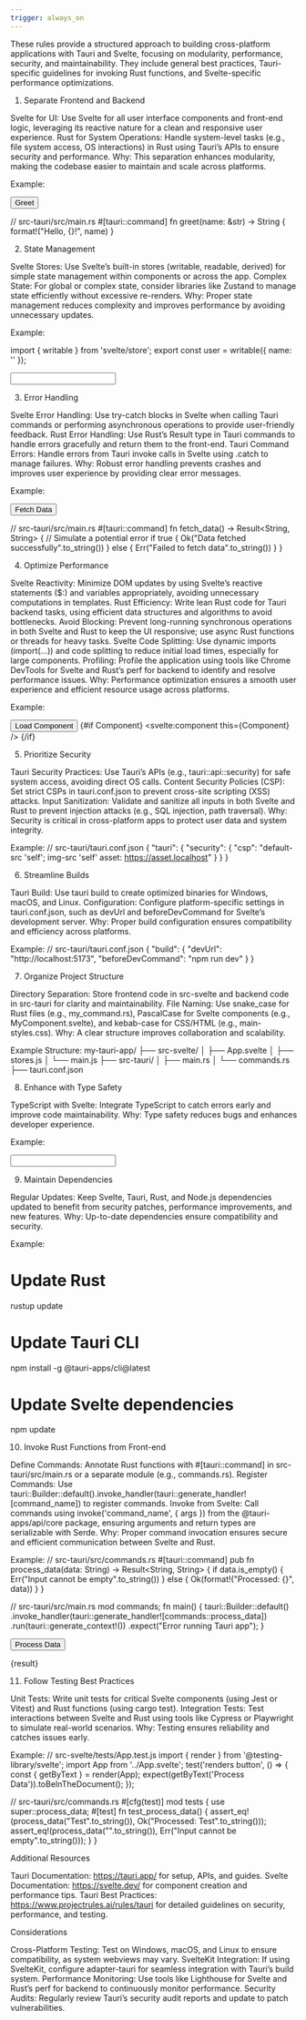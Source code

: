 ```yaml
---
trigger: always_on
---
```


These rules provide a structured approach to building cross-platform applications with Tauri and Svelte, focusing on modularity, performance, security, and maintainability. They include general best practices, Tauri-specific guidelines for invoking Rust functions, and Svelte-specific performance optimizations.

1. Separate Frontend and Backend

Svelte for UI: Use Svelte for all user interface components and front-end logic, leveraging its reactive nature for a clean and responsive user experience.
Rust for System Operations: Handle system-level tasks (e.g., file system access, OS interactions) in Rust using Tauri’s APIs to ensure security and performance.
Why: This separation enhances modularity, making the codebase easier to maintain and scale across platforms.

Example:
<!-- src-svelte/App.svelte -->
<script>
  import { invoke } from '@tauri-apps/api/core';
  async function greet() {
    const message = await invoke('greet', { name: 'User' });
    alert(message);
  }
</script>
<button on:click={greet}>Greet</button>

// src-tauri/src/main.rs
#[tauri::command]
fn greet(name: &str) -> String {
    format!("Hello, {}!", name)
}

2. State Management

Svelte Stores: Use Svelte’s built-in stores (writable, readable, derived) for simple state management within components or across the app.
Complex State: For global or complex state, consider libraries like Zustand to manage state efficiently without excessive re-renders.
Why: Proper state management reduces complexity and improves performance by avoiding unnecessary updates.

Example:
<!-- src-svelte/stores.js -->
import { writable } from 'svelte/store';
export const user = writable({ name: '' });

<!-- src-svelte/App.svelte -->
<script>
  import { user } from './stores.js';
</script>
<input bind:value={$user.name} />

3. Error Handling

Svelte Error Handling: Use try-catch blocks in Svelte when calling Tauri commands or performing asynchronous operations to provide user-friendly feedback.
Rust Error Handling: Use Rust’s Result type in Tauri commands to handle errors gracefully and return them to the front-end.
Tauri Command Errors: Handle errors from Tauri invoke calls in Svelte using .catch to manage failures.
Why: Robust error handling prevents crashes and improves user experience by providing clear error messages.

Example:
<!-- src-svelte/App.svelte -->
<script>
  import { invoke } from '@tauri-apps/api/core';
  async function fetchData() {
    try {
      const result = await invoke('fetch_data', {});
      console.log(result);
    } catch (error) {
      alert(`Error: ${error}`);
    }
  }
</script>
<button on:click={fetchData}>Fetch Data</button>

// src-tauri/src/main.rs
#[tauri::command]
fn fetch_data() -> Result<String, String> {
    // Simulate a potential error
    if true {
        Ok("Data fetched successfully".to_string())
    } else {
        Err("Failed to fetch data".to_string())
    }
}

4. Optimize Performance

Svelte Reactivity: Minimize DOM updates by using Svelte’s reactive statements ($:) and variables appropriately, avoiding unnecessary computations in templates.
Rust Efficiency: Write lean Rust code for Tauri backend tasks, using efficient data structures and algorithms to avoid bottlenecks.
Avoid Blocking: Prevent long-running synchronous operations in both Svelte and Rust to keep the UI responsive; use async Rust functions or threads for heavy tasks.
Svelte Code Splitting: Use dynamic imports (import(...)) and code splitting to reduce initial load times, especially for large components.
Profiling: Profile the application using tools like Chrome DevTools for Svelte and Rust’s perf for backend to identify and resolve performance issues.
Why: Performance optimization ensures a smooth user experience and efficient resource usage across platforms.

Example:
<!-- src-svelte/LazyComponent.svelte -->
<script>
  let Component = null;
  async function loadComponent() {
    const module = await import('./HeavyComponent.svelte');
    Component = module.default;
  }
</script>
<button on:click={loadComponent}>Load Component</button>
{#if Component}
  <svelte:component this={Component} />
{/if}

5. Prioritize Security

Tauri Security Practices: Use Tauri’s APIs (e.g., tauri::api::security) for safe system access, avoiding direct OS calls.
Content Security Policies (CSP): Set strict CSPs in tauri.conf.json to prevent cross-site scripting (XSS) attacks.
Input Sanitization: Validate and sanitize all inputs in both Svelte and Rust to prevent injection attacks (e.g., SQL injection, path traversal).
Why: Security is critical in cross-platform apps to protect user data and system integrity.

Example:
// src-tauri/tauri.conf.json
{
  "tauri": {
    "security": {
      "csp": "default-src 'self'; img-src 'self' asset: https://asset.localhost"
    }
  }
}

6. Streamline Builds

Tauri Build: Use tauri build to create optimized binaries for Windows, macOS, and Linux.
Configuration: Configure platform-specific settings in tauri.conf.json, such as devUrl and beforeDevCommand for Svelte’s development server.
Why: Proper build configuration ensures compatibility and efficiency across platforms.

Example:
// src-tauri/tauri.conf.json
{
  "build": {
    "devUrl": "http://localhost:5173",
    "beforeDevCommand": "npm run dev"
  }
}

7. Organize Project Structure

Directory Separation: Store frontend code in src-svelte and backend code in src-tauri for clarity and maintainability.
File Naming: Use snake_case for Rust files (e.g., my_command.rs), PascalCase for Svelte components (e.g., MyComponent.svelte), and kebab-case for CSS/HTML (e.g., main-styles.css).
Why: A clear structure improves collaboration and scalability.

Example Structure:
my-tauri-app/
├── src-svelte/
│   ├── App.svelte
│   ├── stores.js
│   └── main.js
├── src-tauri/
│   ├── main.rs
│   └── commands.rs
├── tauri.conf.json

8. Enhance with Type Safety

TypeScript with Svelte: Integrate TypeScript to catch errors early and improve code maintainability.
Why: Type safety reduces bugs and enhances developer experience.

Example:
<!-- src-svelte/App.svelte -->
<script lang="ts">
  import type { User } from './types';
  let user: User = { name: '' };
</script>
<input bind:value={user.name} />

9. Maintain Dependencies

Regular Updates: Keep Svelte, Tauri, Rust, and Node.js dependencies updated to benefit from security patches, performance improvements, and new features.
Why: Up-to-date dependencies ensure compatibility and security.

Example:
# Update Rust
rustup update
# Update Tauri CLI
npm install -g @tauri-apps/cli@latest
# Update Svelte dependencies
npm update

10. Invoke Rust Functions from Front-end

Define Commands: Annotate Rust functions with #[tauri::command] in src-tauri/src/main.rs or a separate module (e.g., commands.rs).
Register Commands: Use tauri::Builder::default().invoke_handler(tauri::generate_handler![command_name]) to register commands.
Invoke from Svelte: Call commands using invoke('command_name', { args }) from the @tauri-apps/api/core package, ensuring arguments and return types are serializable with Serde.
Why: Proper command invocation ensures secure and efficient communication between Svelte and Rust.

Example:
// src-tauri/src/commands.rs
#[tauri::command]
pub fn process_data(data: String) -> Result<String, String> {
    if data.is_empty() {
        Err("Input cannot be empty".to_string())
    } else {
        Ok(format!("Processed: {}", data))
    }
}

// src-tauri/src/main.rs
mod commands;
fn main() {
    tauri::Builder::default()
        .invoke_handler(tauri::generate_handler![commands::process_data])
        .run(tauri::generate_context!())
        .expect("Error running Tauri app");
}

<!-- src-svelte/App.svelte -->
<script>
  import { invoke } from '@tauri-apps/api/core';
  let result = '';
  async function process() {
    try {
      result = await invoke('process_data', { data: 'Test' });
    } catch (error) {
      result = `Error: ${error}`;
    }
  }
</script>
<button on:click={process}>Process Data</button>
<p>{result}</p>

11. Follow Testing Best Practices

Unit Tests: Write unit tests for critical Svelte components (using Jest or Vitest) and Rust functions (using cargo test).
Integration Tests: Test interactions between Svelte and Rust using tools like Cypress or Playwright to simulate real-world scenarios.
Why: Testing ensures reliability and catches issues early.

Example:
// src-svelte/tests/App.test.js
import { render } from '@testing-library/svelte';
import App from '../App.svelte';
test('renders button', () => {
  const { getByText } = render(App);
  expect(getByText('Process Data')).toBeInTheDocument();
});

// src-tauri/src/commands.rs
#[cfg(test)]
mod tests {
    use super::process_data;
    #[test]
    fn test_process_data() {
        assert_eq!(process_data("Test".to_string()), Ok("Processed: Test".to_string()));
        assert_eq!(process_data("".to_string()), Err("Input cannot be empty".to_string()));
    }
}

Additional Resources

Tauri Documentation: https://tauri.app/ for setup, APIs, and guides.
Svelte Documentation: https://svelte.dev/ for component creation and performance tips.
Tauri Best Practices: https://www.projectrules.ai/rules/tauri for detailed guidelines on security, performance, and testing.

Considerations

Cross-Platform Testing: Test on Windows, macOS, and Linux to ensure compatibility, as system webviews may vary.
SvelteKit Integration: If using SvelteKit, configure adapter-tauri for seamless integration with Tauri’s build system.
Performance Monitoring: Use tools like Lighthouse for Svelte and Rust’s perf for backend to continuously monitor performance.
Security Audits: Regularly review Tauri’s security audit reports and update to patch vulnerabilities.
